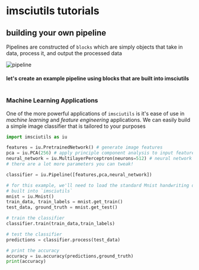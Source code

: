# imsciutils tutorials

## building your own pipeline
Pipelines are constructed of `blocks` which are simply objects that take in data,
process it, and output the processed data

![pipeline](https://github.com/jmaggio14/imsciutils/blob/develop/docs/images/pipeline-example.png "pipeline example")

#### let's create an example pipeline using blocks that are built into imsciutils
```python

```

### Machine Learning Applications
One of the more powerful applications of `imsciutils` is it's ease of use in
_machine learning_ and _feature engineering_ applications. We can easily build
a simple image classifier that is tailored to your purposes

```python
import imsciutils as iu

features = iu.PretrainedNetwork() # generate image features
pca = iu.PCA(256) # apply principle component analysis to input features
neural_network = iu.MultilayerPerceptron(neurons=512) # neural network classifier
# there are a lot more parameters you can tweak!

classifier = iu.Pipeline([features,pca,neural_network])

# for this example, we'll need to load the standard Mnist handwriting dataset
# built into `imsciutils`
mnist = iu.Mnist()
train_data, train_labels = mnist.get_train()
test_data, ground_truth = mnist.get_test()

# train the classifier
classifier.train(train_data,train_labels)

# test the classifier
predictions = classifier.process(test_data)

# print the accuracy
accuracy = iu.accuracy(predictions,ground_truth)
print(accuracy)
```
